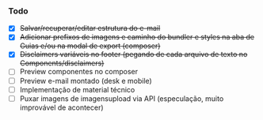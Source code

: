 ### Todo

- [x] ~~Salvar/recuperar/editar estrutura do e-mail~~
- [x] ~~Adicionar prefixos de imagens e caminho do bundler e styles na aba de Guias e/ou na modal de export (composer)~~
- [x] ~~Disclaimers variáveis no footer (pegando de cada arquivo de texto no Components/disclaimers)~~
- [ ] Preview componentes no composer
- [ ] Preview e-mail montado (desk e mobile)
- [ ] Implementação de material técnico
- [ ] Puxar imagens de imagensupload via API (especulação, muito improvável de acontecer)
